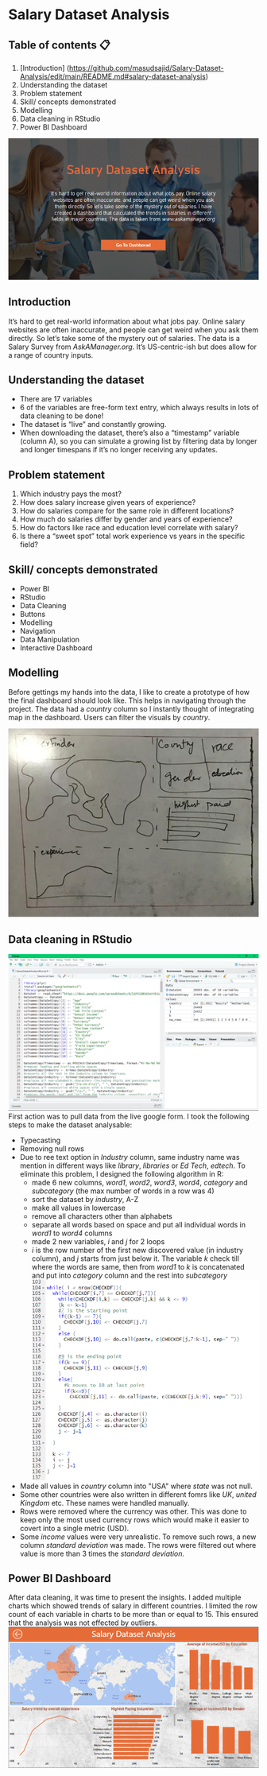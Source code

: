 # Salary Dataset Analysis
## Table of contents :clipboard:
1. [Introduction] (https://github.com/masudsajid/Salary-Dataset-Analysis/edit/main/README.md#salary-dataset-analysis)
3. Understanding the dataset
4. Problem statement
5. Skill/ concepts demonstrated
6. Modelling
7. Data cleaning in RStudio
8. Power BI Dashboard

![](mainpage.PNG)

## Introduction
It’s hard to get real-world information about what jobs pay. Online salary websites are often inaccurate, and people can get weird when you ask them directly.
So let’s take some of the mystery out of salaries. The data is a Salary Survey from _AskAManager.org_. It’s US-centric-ish but does allow for a range of country inputs.

## Understanding the dataset
- There are 17 variables
- 6 of the variables are free-form text entry, which always results in lots of data cleaning to be done!
- The dataset is “live” and constantly growing.
- When downloading the dataset, there’s also a “timestamp” variable (column A), so you can simulate a growing list by filtering data by longer and longer timespans if it’s no longer receiving any updates.

## Problem statement
1. Which industry pays the most?
2. How does salary increase given years of experience?
3. How do salaries compare for the same role in different locations?
4. How much do salaries differ by gender and years of experience?
5. How do factors like race and education level correlate with salary?
6. Is there a “sweet spot” total work experience vs years in the specific field?

## Skill/ concepts demonstrated
- Power BI
- RStudio
- Data Cleaning
- Buttons
- Modelling
- Navigation
- Data Manipulation
- Interactive Dashboard

## Modelling
Before gettings my hands into the data, I like to create a prototype of how the final dashboard should look like. This helps in navigating through the project. The data had a _country_ column so I instantly thought of integrating map in the dashboard. Users can filter the visuals by _country_.

![](dashboardmodel.jpg)

## Data cleaning in RStudio
![](datacleaning.PNG)
First action was to pull data from the live google form. I took the following steps to make the dataset analysable:
- Typecasting
- Removing null rows
- Due to ree text option in _Industry_ column, same industry name was mention in different ways like _library_, _libraries_ or _Ed Tech_, _edtech_. To eliminate this problem, I designed the following algorithm in R:
  - made 6 new columns, _word1_, _word2_, _word3_, _word4_, _category_ and _subcategory_ (the max number of words in a row was 4)
  - sort the dataset by _industry_, A-Z
  - make all values in lowercase
  - remove all characters other than alphabets
  - separate all words based on space and put all individual words in _word1_ to _word4_ columns
  - made 2 new variables, _i_ and _j_ for 2 loops
  - _i_ is the row number of the first new discovered value (in industry column), and _j_ starts from just below it. The variable _k_ check till where the words are same, then from _word1_ to _k_ is concatenated and put into _category_ column and the rest into _subcategory_
  ![](industryalgo.png)
- Made all values in _country_ column into "USA" where _state_ was not null.
- Some other countries were also written in different fomrs like _UK_, _united Kingdom_ etc. These names were handled manually.
- Rows were removed where the currency was other. This was done to keep only the most used currency rows which would make it easier to covert into a single metric (USD).
- Some _income_ values were very unrealistic. To remove such rows, a new column _standard deviation_ was made. The rows were filtered out where value is more than 3 times the _standard deviation_.

## Power BI Dashboard
After data cleaning, it was time to present the insights. I added multiple charts which showed trends of salary in different countries. I limited the row count of each variable in charts to be more than or equal to 15. This ensured that the analysis was not effected by outliers.
![](dashboard.PNG)

